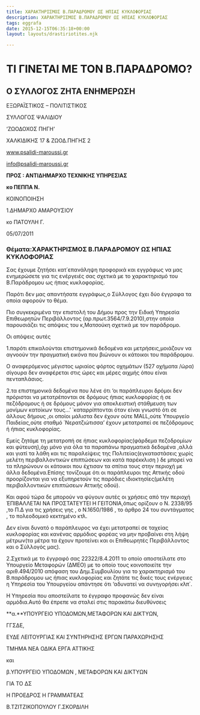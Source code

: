 ```yaml
---
title: ΧΑΡΑΚΤΗΡΙΣΜΟΣ Β.ΠΑΡΑΔΡΟΜΟΥ ΩΣ ΗΠΙΑΣ ΚΥΚΛΟΦΟΡΙΑΣ
description: ΧΑΡΑΚΤΗΡΙΣΜΟΣ Β.ΠΑΡΑΔΡΟΜΟΥ ΩΣ ΗΠΙΑΣ ΚΥΚΛΟΦΟΡΙΑΣ
tags: eggrafa
date: 2015-12-15T06:35:18+00:00
layout: layouts/drastiriotites.njk

---
```


# ΤΙ ΓΙΝΕΤΑΙ ΜΕ ΤΟΝ Β.ΠΑΡΑΔΡΟΜΟ?

## Ο ΣΥΛΛΟΓΟΣ ΖΗΤΑ ΕΝΗΜΕΡΩΣΗ

<!-- excerpt -->

ΕΞΩΡΑΪΣΤΙΚΟΣ – ΠΟΛΙΤΙΣΤΙΚΟΣ

ΣΥΛΛΟΓΟΣ ΨΑΛΙΔΙΟΥ

‘ΖΩΟΔΟΧΟΣ ΠΗΓΗ’

ΧΑΛΚΙΔΙΚΗΣ 17 &amp; ΖΩΟΔ.ΠΗΓΗΣ 2

www.psalidi-maroussi.gr

info@psalidi-maroussi.gr

**ΠΡΟΣ : ΑΝΤΙΔΗΜΑΡΧΟ ΤΕΧΝΙΚΗΣ ΥΠΗΡΕΣΙΑΣ**

**κο ΠΕΠΠΑ Ν.**

ΚΟΙΝΟΠΟΙΗΣΗ

1.ΔΗΜΑΡΧΟ ΑΜΑΡΟΥΣΙΟΥ

κο ΠΑΤΟΥΛΗ Γ.

05/07/2011

### Θέματα:ΧΑΡΑΚΤΗΡΙΣΜΟΣ Β.ΠΑΡΑΔΡΟΜΟΥ ΩΣ ΗΠΙΑΣ ΚΥΚΛΟΦΟΡΙΑΣ

Σας έχουμε ζητήσει κατ΄επανάληψη προφορικά και εγγράφως να μας ενημερώσετε για τις ενέργειές σας σχετικά με το χαρακτηρισμό του Β.Παράδρομου ως ήπιας κυκλοφορίας.

Παρότι δεν μας απαντήσατε εγγράφως,ο Σύλλογος έχει δύο έγγραφα τα οποία αφορούν το θέμα.

Πιο συγκεκριμένα την επιστολή του Δήμου προς την Ειδική Υπηρεσία Επιθεωρητών Περιβάλλοντος (αρ.πρωτ.3564/7.9.2010),στην οποία παρουσιάζει τις απόψεις του κ,Ματσούκη σχετικά με τον παράδρομο.

Οι απόψεις αυτές

1.παρότι επικαλούνται επιστημονικά δεδομένα και μετρήσεις,μοιάζουν να αγνοούν την πραγματική εικόνα που βιώνουν οι κάτοικοι του παράδρομου.

Ο αναφερόμενος μέγιστος ωριαίος φόρτος οχημάτων (527 οχήματα /ώρα) σίγουρα δεν αναφέρεται στις ώρες και μέρες αιχμής όπου είναι πενταπλάσιος.

2.τα επιστημονικά δεδομένα που λένε ότι ‘οι παράπλευροι δρόμοι δεν πρόρισται να μετατρέπονται σε δρόμους ήπιας κυκλοφορίας ή σε πεζόδρομους ή σε δρόμους μόνον για αποκλειστική στάθμευση των μονίμων κατοίκων τους…’ ΄καταρρίπτονται όταν είναι γνωστό ότι σε άλλους δήμους ,οι οποίοι μάλιστα δεν έχουν ούτε MALL,ούτε Υπουργείο Παιδείας,ούτε σταθμό ΄Νερατζιώτισσα’ έχουν μετατραπεί σε πεζόδρομους ή ήπιας κυκλοφορίας.

Εμείς ζητάμε τη μετατροπή σε ήπιας κυκλοφορίας(φάρδεμα πεζοδρομίων και φύτευση),όχι μόνο για όλα τα παραπάνω πραγματικά δεδομένα ,αλλά και γιατί τα λάθη και τις παραλείψεις της Πολιτείας(εγκαταστάσεις χωρίς μελέτη περιβαλλοντικών επιπτώσεων και κατά παρέκκλιση ) δε μπορεί να τα πληρώνουν οι κάτοικοι που έχτισαν τα σπίτια τους στην περιοχή με άλλα δεδομένα.Eπίσης τονίζουμε ότι οι παράπλευροι της Αττικής οδού προορίζονται για να εξυπηρετούν τις παρόδιες ιδιοκτησίες(μελέτη περιβαλλοντικών επιπτώσεων Αττικής οδού).

Και αφού τώρα δε μπορούν να φύγουν αυτές οι χρήσεις από την περιοχή ΈΠΙΒΑΛΛΕΤΑΙ ΝΑ ΠΡΟΣΤΑΤΕΥΤΕΙ Η ΓΕΙΤΟΝΙΑ,όπως ορίζουν ο Ν. 2338/95 ,το Π.Δ για τις χρήσεις γης , ο Ν.1650/1986 , το άρθρο 24 του συντάγματος , το πολεοδομικό κεκτημένο κτλ.

Δεν είναι δυνατό ο παράπλευρος να έχει μετατραπεί σε ταχείας κυκλοφορίας και κανένας αρμόδιος φορέας να μην προβαίνει στη λήψη μέτρων(τα μέτρα τα έχουν προτείνει και οι Επιθεωρητές Περιβάλλοντος και ο Σύλλογός μας).

2.Σχετικά με το έγγραφό σας 22322/8.4.2011 το οποίο αποστείλατε στο Υπουργείο Μεταφορών (ΔΜΕΟ) με το οποίο τους κοινοποιείτε την αριθ.494/2010 απόφαση του Δημ.Συμβουλίου για το χαρακτηρισμό του Β.παράδρομου ως ήπιας κυκλοφορίας και ζητάτε τις δικές τους ενέργειες η Υπηρεσία του Υπουργείου απάντησε ότι ‘αδυνατεί να συνηγορήσει κλπ΄.

Η Υπηρεσία που αποστείλατε το έγγραφο προφανώς δεν είναι αρμόδια.Αυτό θα έπρεπε να σταλεί στις παρακάτω διευθύνσεις

**α.**ΥΠΟΥΡΓΕΙΟ ΥΠΟΔΟΜΩΝ,ΜΕΤΑΦΟΡΩΝ ΚΑΙ ΔΙΚΤΥΩΝ,

ΓΓΣΔΕ,

ΕΥΔΕ ΛΕΙΤΟΥΡΓΙΑΣ ΚΑΙ ΣΥΝΤΗΡΗΣΗΣ ΕΡΓΩΝ ΠΑΡΑΧΩΡΗΣΗΣ

ΤΜΗΜΑ ΝΕΑ ΟΔΙΚΑ ΕΡΓΑ ΑΤΤΙΚΗΣ

και

β.ΥΠΟΥΡΓΕΙΟ ΥΠΟΔΟΜΩΝ , ΜΕΤΑΦΟΡΩΝ ΚΑΙ ΔΙΚΤΥΩΝ

ΓΙΑ ΤΟ ΔΣ

Η ΠΡΟΕΔΡΟΣ Η ΓΡΑΜΜΑΤΕΑΣ

Β.ΤΖΙΤΖΙΚΟΠΟΥΛΟΥ Γ.ΣΚΟΡΔΙΛΗ
